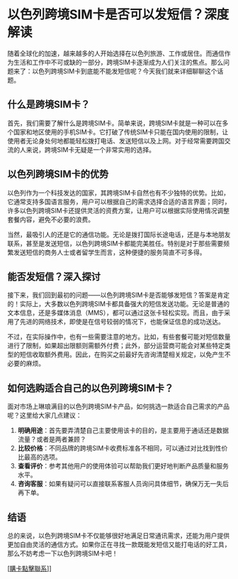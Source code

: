 # 以色列跨境SIM卡是否可以发短信？深度解读

随着全球化的加速，越来越多的人开始选择在以色列旅游、工作或居住。而通信作为生活和工作中不可或缺的一部分，跨境SIM卡逐渐成为人们关注的焦点。那么问题来了：以色列跨境SIM卡到底能不能发短信呢？今天我们就来详细聊聊这个话题。

## 什么是跨境SIM卡？

首先，我们需要了解什么是跨境SIM卡。简单来说，跨境SIM卡就是一种可以在多个国家和地区使用的手机SIM卡。它打破了传统SIM卡只能在国内使用的限制，让使用者无论身处何地都能轻松拨打电话、发送短信以及上网。对于经常需要跨国交流的人来说，跨境SIM卡无疑是一个非常实用的选择。

## 以色列跨境SIM卡的优势

以色列作为一个科技发达的国家，其跨境SIM卡自然也有不少独特的优势。比如，它通常支持多国语言服务，用户可以根据自己的需求选择合适的语言界面；同时，许多以色列跨境SIM卡还提供灵活的资费方案，让用户可以根据实际使用情况调整套餐内容，避免不必要的浪费。

当然，最吸引人的还是它的通信功能。无论是拨打国际长途电话，还是与本地朋友联系，甚至是发送短信，以色列跨境SIM卡都能完美胜任。特别是对于那些需要频繁发送短信的商务人士或者留学生而言，这种便捷的服务简直不可多得。

## 能否发短信？深入探讨

接下来，我们回到最初的问题——以色列跨境SIM卡是否能够发短信？答案是肯定的！实际上，大多数以色列跨境SIM卡都具备强大的短信发送功能。无论是普通的文本信息，还是多媒体消息（MMS），都可以通过这张卡轻松实现。而且，由于采用了先进的网络技术，即使是在信号较弱的情况下，也能保证信息的成功送达。

不过，在实际操作中，也有一些需要注意的地方。比如，有些套餐可能对短信数量进行了限制，如果超出限额则需额外付费；此外，部分运营商可能会对某些特定类型的短信收取额外费用。因此，在购买之前最好先咨询清楚相关规定，以免产生不必要的麻烦。

## 如何选购适合自己的以色列跨境SIM卡？

面对市场上琳琅满目的以色列跨境SIM卡产品，如何挑选一款适合自己需求的产品呢？这里给大家几点建议：

1. **明确用途**：首先要弄清楚自己主要使用该卡的目的，是主要用于通话还是数据流量？或者是两者兼顾？
2. **比较价格**：不同品牌的跨境SIM卡收费标准各不相同，可以通过对比找到性价比最高的选项。
3. **查看评价**：参考其他用户的使用体验可以帮助我们更好地判断产品质量和服务水平。
4. **咨询客服**：如果有疑问可以直接联系客服人员询问具体细节，确保万无一失后再下单。

## 结语

总的来说，以色列跨境SIM卡不仅能够很好地满足日常通讯需求，还能为用户提供更加自由灵活的通信方式。如果你正在寻找一款既能发短信又能打电话的好工具，那么不妨考虑一下以色列跨境SIM卡吧！

[[購卡點擊聯系](https://t.me/s/esim1088)]]